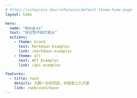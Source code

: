 ```yaml
---
# https://vitepress.dev/reference/default-theme-home-page
layout: home

hero:
  name: "WangLei"
  text: "好记性不如烂笔头"
  actions:
    - theme: brand
      text: Markdown Examples
      link: /markdown-examples
    - theme: alt
      text: API Examples
      link: /api-examples

features:
  - title: Vue3
    details: 大鹏一日同风起，扶摇直上九万里
    link: /web/vue3/base
---
```


